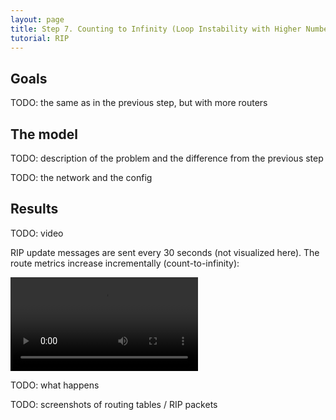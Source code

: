 ```yaml
---
layout: page
title: Step 7. Counting to Infinity (Loop Instability with Higher Number of Nodes)
tutorial: RIP
---
```


## Goals

TODO: the same as in the previous step, but with more routers

## The model

TODO: description of the problem and the difference from the previous step

TODO: the network and the config

## Results

TODO: video

RIP update messages are sent every 30 seconds (not visualized here). The route metrics increase incrementally (count-to-infinity):

<p><video autoplay loop controls onclick="this.paused ? this.play() : this.pause();" src="step7.mp4"></video></p>
<!--internal video recording, animation speed none, playback speed 2.138, zoom 0.77-->

TODO: what happens

TODO: screenshots of routing tables / RIP packets
